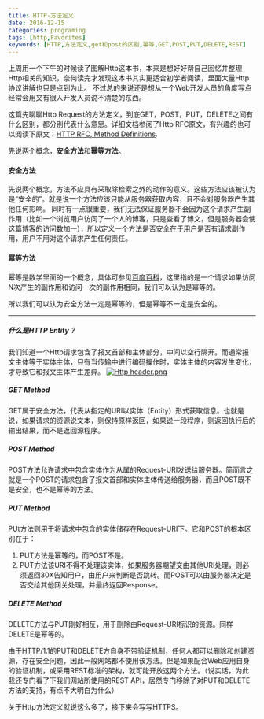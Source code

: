 ```yaml
---
title: HTTP-方法定义
date: 2016-12-15
categories: programing
tags: [http,Favorites]
keywords: [HTTP,方法定义,get和post的区别,幂等,GET,POST,PUT,DELETE,REST]
---
```


上周用一个下午的时候读了图解Http这本书，本来是想好好帮自己回忆并整理Http相关的知识，奈何读完才发现这本书其实更适合初学者阅读，里面大量Http协议讲解也只是点到为止。
不过总的来说还是想从一个Web开发人员的角度写点经常会用又有很人开发人员说不清楚的东西。

这篇先聊聊Http Request的方法定义，到底GET，POST，PUT，DELETE之间有什么区别，都分别代表什么意思。详细文档参阅了Http RFC原文，有兴趣的也可以阅读下原文：[HTTP RFC, Method Definitions](https://www.w3.org/Protocols/rfc2616/rfc2616-sec9.html#sec9).

先说两个概念，**安全方法**和**幂等方法**。
#### **安全方法**
先说两个概念，方法不应具有采取除检索之外的动作的意义。这些方法应该被认为是“安全的”。就是说一个方法应该只能从服务器获取内容，且不会对服务器产生其他任何影响。
同时有一点很重要，我们无法保证服务器不会因为这个请求产生副作用（比如一个浏览用户访问了一个人的博客，只是查看了博文，但是服务器会使这篇博客的访问数加一），所以定义一个方法是否安全在于用户是否有请求副作用，用户不用对这个请求产生任何责任。
#### **幂等方法**
幂等是数学里面的一个概念，具体可参见[百度百科](http://baike.baidu.com/link?url=0bAavXkdOTjl7azRk4X6iHdhDoY2sV3OWrT8tFXM8D2usJSZKqj_AynB81Uu7p2ZfVpYXLF5yrTNoF74uAtgi-e1XenogYR3dof2RfFw3me)，这里指的是一个请求如果访问N次产生的副作用和访问一次的副作用相同，我们可以认为是幂等的。

所以我们可以认为安全方法一定是幂等的，但是幂等不一定是安全的。

---
##### **什么是HTTP Entity？**
我们知道一个Http请求包含了报文首部和主体部分，中间以空行隔开。而通常报文主体等于实体主体，只有当传输中进行编码操作时，实体主体的内容发生变化，才导致它和报文主体产生差异。
[![Http header.png](https://i.loli.net/2018/06/11/5b1e152fc64b3.png)](https://i.loli.net/2018/06/11/5b1e152fc64b3.png)
##### **GET Method**
GET属于安全方法，代表从指定的URI以实体（Entity）形式获取信息。也就是说，如果请求的资源说文本，则保持原样返回，如果说一段程序，则返回执行后的输出结果，而不是返回源程序。
##### **POST Method**
POST方法允许请求中包含实体作为从属的Request-URI发送给服务器。简而言之就是一个POST的请求包含了报文首部和实体主体传送给服务器，而且POST既不是安全，也不是幂等的方法。
##### **PUT Method**
PUt方法则用于将请求中包含的实体储存在Request-URI下。它和POST的根本区别在于：

1. PUT方法是幂等的，而POST不是。
2. PUT方法该URI不得不处理该实体，如果服务器期望交由其他URI处理，则必须返回30X告知用户，由用户来判断是否跳转。而POST可以由服务器决定是否交给其他网关处理，并最终返回Response。
##### **DELETE Method**
DELETE方法与PUT刚好相反，用于删除由Request-URI标识的资源。同样DELETE是幂等的。

由于HTTP/1.1的PUT和DELETE方自身不带验证机制，任何人都可以删除和创建资源，存在安全问题，因此一般网站都不使用该方法。但是如果配合Web应用自身的验证机制，或采用REST标准的架构，就可能开放这两个方法。（说实话，为此我还专门看了下我们网站所使用的REST API，居然专门移除了对PUT和DELETE方法的支持，有点不大明白为什么）
                                                                                                             
关于Http方法定义就说这么多了，接下来会写写HTTPS。